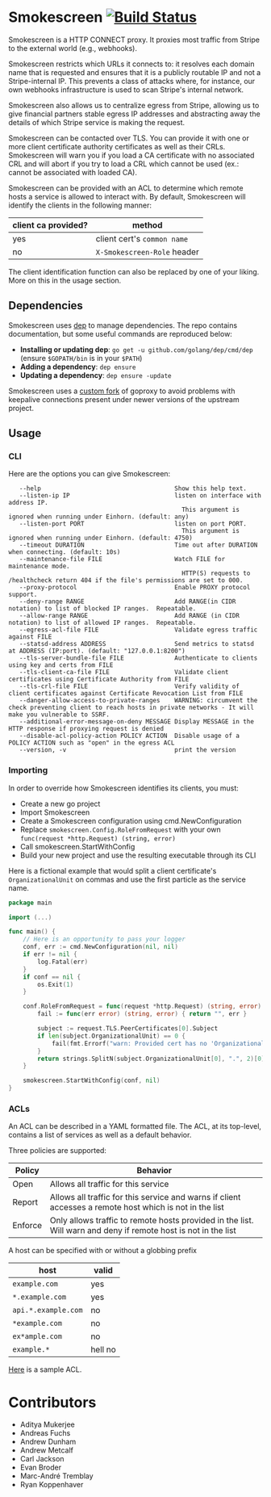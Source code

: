 # Smokescreen [![Build Status](https://travis-ci.org/stripe/smokescreen.svg?branch=master)](https://travis-ci.org/stripe/smokescreen)
Smokescreen is a HTTP CONNECT proxy. It proxies most traffic from Stripe to the
external world (e.g., webhooks).

Smokescreen restricts which URLs it connects to: it resolves each domain name
that is requested and ensures that it is a publicly routable IP and not a
Stripe-internal IP. This prevents a class of attacks where, for instance, our
own webhooks infrastructure is used to scan Stripe's internal network.

Smokescreen also allows us to centralize egress from Stripe, allowing us to give
financial partners stable egress IP addresses and abstracting away the details
of which Stripe service is making the request.

Smokescreen can be contacted over TLS. You can provide it with one or more client certificate authority certificates as well as their CRLs.
Smokescreen will warn you if you load a CA certificate with no associated CRL and will abort if you try to load a CRL which cannot be used (ex.: cannot be associated with loaded CA).

Smokescreen can be provided with an ACL to determine which remote hosts a service is allowed to interact with.
By default, Smokescreen will identify the clients in the following manner:

| client ca provided? | method |
| --- | --- |
| yes | client cert's `common name` |
| no | `X-Smokescreen-Role` header |

The client identification function can also be replaced by one of your liking. More on this in the usage section.

## Dependencies

Smokescreen uses [dep][dep] to manage dependencies.  The
repo contains documentation, but some useful commands are reproduced
below:

- **Installing or updating dep**: `go get -u
    github.com/golang/dep/cmd/dep` (ensure `$GOPATH/bin` is in your
    `$PATH`)
- **Adding a dependency**: `dep ensure`
- **Updating a dependency**: `dep ensure -update`

Smokescreen uses a [custom fork](https://github.com/stripe/goproxy) of goproxy to avoid problems with keepalive connections present under newer versions of the upstream project.

[dep]: https://github.com/golang/dep


## Usage

### CLI
Here are the options you can give Smokescreen:
```
   --help                                     Show this help text.
   --listen-ip IP                             listen on interface with address IP.
                                                This argument is ignored when running under Einhorn. (default: any)
   --listen-port PORT                         listen on port PORT.
                                                This argument is ignored when running under Einhorn. (default: 4750)
   --timeout DURATION                         Time out after DURATION when connecting. (default: 10s)
   --maintenance-file FILE                    Watch FILE for maintenance mode.
                                                HTTP(S) requests to /healthcheck return 404 if the file's permissions are set to 000.
   --proxy-protocol                           Enable PROXY protocol support.
   --deny-range RANGE                         Add RANGE(in CIDR notation) to list of blocked IP ranges.  Repeatable.
   --allow-range RANGE                        Add RANGE (in CIDR notation) to list of allowed IP ranges.  Repeatable.
   --egress-acl-file FILE                     Validate egress traffic against FILE
   --statsd-address ADDRESS                   Send metrics to statsd at ADDRESS (IP:port). (default: "127.0.0.1:8200")
   --tls-server-bundle-file FILE              Authenticate to clients using key and certs from FILE
   --tls-client-ca-file FILE                  Validate client certificates using Certificate Authority from FILE
   --tls-crl-file FILE                        Verify validity of client certificates against Certificate Revocation List from FILE
   --danger-allow-access-to-private-ranges    WARNING: circumvent the check preventing client to reach hosts in private networks - It will make you vulnerable to SSRF.
   --additional-error-message-on-deny MESSAGE Display MESSAGE in the HTTP response if proxying request is denied
   --disable-acl-policy-action POLICY ACTION  Disable usage of a POLICY ACTION such as "open" in the egress ACL
   --version, -v                              print the version
```

### Importing
In order to override how Smokescreen identifies its clients, you must:
- Create a new go project
- Import Smokescreen
- Create a Smokescreen configuration using cmd.NewConfiguration
- Replace `smokescreen.Config.RoleFromRequest` with your own `func(request *http.Request) (string, error)`
- Call smokescreen.StartWithConfig
- Build your new project and use the resulting executable through its CLI

Here is a fictional example that would split a client certificate's `OrganizationalUnit` on commas and use the first particle as the service name.
```go
package main

import (...)

func main() {
	// Here is an opportunity to pass your logger
	conf, err := cmd.NewConfiguration(nil, nil)
	if err != nil {
		log.Fatal(err)
	}
	if conf == nil {
		os.Exit(1)
	}

	conf.RoleFromRequest = func(request *http.Request) (string, error) {
		fail := func(err error) (string, error) { return "", err }

		subject := request.TLS.PeerCertificates[0].Subject
		if len(subject.OrganizationalUnit) == 0 {
			fail(fmt.Errorf("warn: Provided cert has no 'OrganizationalUnit'. Can't extract service role."))
		}
		return strings.SplitN(subject.OrganizationalUnit[0], ".", 2)[0], nil
	}

	smokescreen.StartWithConfig(conf, nil)
}
```


### ACLs
An ACL can be described in a YAML formatted file. The ACL, at its top-level, contains a list of services as well as a default behavior.

Three policies are supported:

| Policy | Behavior |
| --- | --- |
| Open | Allows all traffic for this service |
| Report | Allows all traffic for this service and warns if client accesses a remote host which is not in the list | 
| Enforce | Only allows traffic to remote hosts provided in the list. Will warn and deny if remote host is not in the list |

A host can be specified with or without a globbing prefix

| host | valid |
| --- | --- |
| `example.com` | yes |
| `*.example.com` | yes |
| `api.*.example.com` | no | 
| `*example.com` | no |
| `ex*ample.com` | no |
| `example.*` | hell no |

[Here](https://github.com/stripe/smokescreen/blob/master/pkg/smokescreen/testdata/sample_config.yaml) is a sample ACL.

# Contributors

 - Aditya Mukerjee
 - Andreas Fuchs
 - Andrew Dunham
 - Andrew Metcalf
 - Carl Jackson
 - Evan Broder
 - Marc-André Tremblay
 - Ryan Koppenhaver
